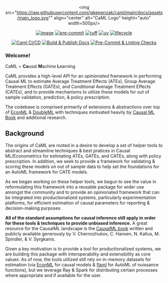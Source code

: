 <center>

<img src="https://raw.githubusercontent.com/jakepenzak/caml/main/docs/assets/main_logo.svg"" align="center" alt="CaML Logo" height="auto" width=500px/>

[![image](https://img.shields.io/pypi/v/caml.svg)](https://pypi.python.org/pypi/caml)
[![pre-commit](https://img.shields.io/badge/pre--commit-enabled-brightgreen?logo=pre-commit&logoColor=white)](https://github.com/pre-commit/pre-commit)
[![ruff](https://img.shields.io/endpoint?url=https://raw.githubusercontent.com/astral-sh/ruff/main/assets/badge/v2.json)](https://github.com/astral-sh/ruff)
[![uv](https://img.shields.io/endpoint?url=https://raw.githubusercontent.com/astral-sh/uv/main/assets/badge/v0.json)](https://github.com/astral-sh/uv)
[![lifecycle](https://img.shields.io/badge/Lifecycle-Experimental-blue?style=flat)](https://img.shields.io/badge/Lifecycle-Experimental-blue?style=flat)

[![Caml CI/CD](https://github.com/jakepenzak/caml/actions/workflows/ci.yml/badge.svg?branch=main)](https://github.com/jakepenzak/caml/actions/workflows/ci.yml)
[![Build & Publish Docs](https://github.com/jakepenzak/caml/actions/workflows/docs.yml/badge.svg)](https://github.com/jakepenzak/caml/actions/workflows/docs.yml)
[![Pre-Commit & Linting Checks](https://github.com/jakepenzak/caml/actions/workflows/lint.yml/badge.svg?branch=main)](https://github.com/jakepenzak/caml/actions/workflows/lint.yml)

</center>

### Welcome!

CaML = **Ca**usal **M**achine **L**earning

CaML provides a high-level API for an _opinionated_ framework in performing Causal ML to estimate Average Treatment Effects (ATEs),
Group Average Treatment Effects (GATEs), and Conditional Average Treatment Effects (CATEs), and to provide mechanisms to utilize these
models for out of sample validation, prediction, & policy prescription.

The codebase is comprised primarily of extensions & abstractions over top of [EconML](https://github.com/py-why/EconML)
& [DoubleML](https://docs.doubleml.org/stable/api/generated/doubleml.datasets.make_confounded_irm_data.html#doubleml.datasets.make_confounded_irm_data)
with techniques motivated heavily by [Causal ML Book](https://causalml-book.org/) and additional research.

## Background

The origins of CaML are rooted in a desire to develop a set of helper tools to abstract and streamline techniques
& best pratices in Causal ML/Econometrics for estimating ATEs, GATEs, and CATEs, along with policy prescription. In
addition, we seek to provide a framework for validating & scoring these models on out of sample data to help
set the foundations for an AutoML framework for CATE models.

As we began working on these helper tools, we begun to see the value in reformulating this framework into a reusable
package for wider use amongst the community and to provide an opinionated framework that can be integrated into productionalized
systems, particularly experimentation platforms, for efficient estimation of causal parameters for reporting & decision-making
purposes.

**All of the standard assumptions for causal inference still apply in order for these tools & techniques to provide
unbiased inference.** A great resource for the CausalML landscape is the [CausalML book](https://www.causalml-book.org/) written and
publicly available generously by V. Chernozhukov, C. Hansen, N. Kallus, M. Spindler, & V. Syrgkanis.

Given a key motivation is to provide a tool for productionalized systems, we are building this package with interoperability
and extensibility as core values. As of now, the tools utilized still rely on in-memory datasets for estimation (via [EconML](https://github.com/py-why/EconML)
for causal models & [flaml](https://microsoft.github.io/FLAML/) for AutoML of nuissance functions), but we leverage Ray & Spark for distributing
certain processes where appropriate and if available for the user.
